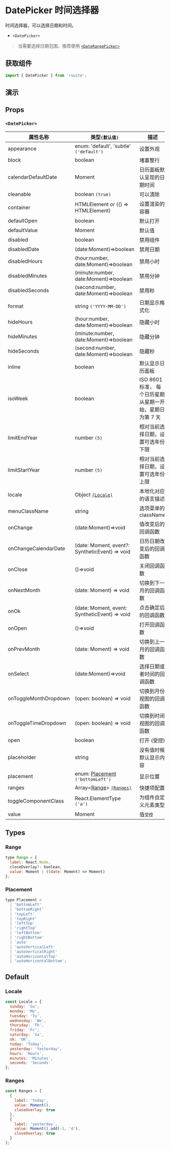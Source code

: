 # DatePicker 时间选择器

时间选择器，可以选择日期和时间。

* `<DatePicker>`

> 当需要选择日期范围，推荐使用 [`<DateRangePicker>`](./date-range-picker)

## 获取组件

```js
import { DatePicker } from 'rsuite';
```

## 演示

<!--{demo}-->

## Props

### `<DatePicker>`

| 属性名称              | 类型`(默认值)`                                 | 描述                                                      |
| --------------------- | ---------------------------------------------- | --------------------------------------------------------- |
| appearance            | enum: 'default', 'subtle' `('default')`        | 设置外观                                                  |
| block                 | boolean                                        | 堵塞整行                                                  |
| calendarDefaultDate   | Moment                                         | 日历面板默认呈现的日期时间                                |
| cleanable             | boolean `(true)`                               | 可以清除                                                  |
| container             | HTMLElement or (() => HTMLElement)             | 设置渲染的容器                                            |
| defaultOpen           | boolean                                        | 默认打开                                                  |
| defaultValue          | Moment                                         | 默认值                                                    |
| disabled              | boolean                                        | 禁用组件                                                  |
| disabledDate          | (date:Moment)=>boolean                         | 禁用日期                                                  |
| disabledHours         | (hour:number, date:Moment)=>boolean            | 禁用小时                                                  |
| disabledMinutes       | (minute:number, date:Moment)=>boolean          | 禁用分钟                                                  |
| disabledSeconds       | (second:number, date:Moment)=>boolean          | 禁用秒                                                    |
| format                | string `('YYYY-MM-DD')`                        | 日期显示格式化                                            |
| hideHours             | (hour:number, date:Moment)=>boolean            | 隐藏小时                                                  |
| hideMinutes           | (minute:number, date:Moment)=>boolean          | 隐藏分钟                                                  |
| hideSeconds           | (second:number, date:Moment)=>boolean          | 隐藏秒                                                    |
| inline                | boolean                                        | 默认显示日历面板                                          |
| isoWeek               | boolean                                        | ISO 8601 标准， 每个日历星期从星期一开始，星期日为第 7 天 |
| limitEndYear          | number `(5)`                                   | 相对当前选择日期，设置可选年份下限                        |
| limitStartYear        | number `(5)`                                   | 相对当前选择日期，设置可选年份上限                        |
| locale                | Object [`(Locale)`](#Locale)                   | 本地化对应的语言描述                                      |
| menuClassName         | string                                         | 选项菜单的 className                                      |
| onChange              | (date:Moment)=>void                            | 值改变后的回调函数                                        |
| onChangeCalendarDate  | (date: Moment, event?: SyntheticEvent) => void | 日历日期改变后的回调函数                                  |
| onClose               | ()=>void                                       | 关闭回调函数                                              |
| onNextMonth           | (date: Moment) => void                         | 切换到下一月的回调函数                                    |
| onOk                  | (date: Moment, event: SyntheticEvent) => void  | 点击确定后的回调函数                                      |
| onOpen                | ()=>void                                       | 打开回调函数                                              |
| onPrevMonth           | (date: Moment) => void                         | 切换到上一月的回调函数                                    |
| onSelect              | (date:Moment)=>void                            | 选择日期或者时间的回调函数                                |
| onToggleMonthDropdown | (open: boolean) => void                        | 切换到月份视图的回调函数                                  |
| onToggleTimeDropdown  | (open: boolean) => void                        | 切换到时间视图的回调函数                                  |
| open                  | boolean                                        | 打开 (受控)                                               |
| placeholder           | string                                         | 没有值时候默认显示内容                                    |
| placement             | enum: [Placement](#Placement) `('bottomLeft')` | 显示位置                                                  |
| ranges                | Array<[Range](#Range)> [`(Ranges)`](#Ranges)   | 快捷项配置                                                |
| toggleComponentClass  | React.ElementType `('a')`                      | 为组件自定义元素类型                                      |
| value                 | Moment                                         | 值`受控`                                                  |

## Types

### Range

```js
type Range = {
  label: React.Node,
  closeOverlay?: boolean,
  value: Moment | ((date: Moment) => Moment)
};
```

### Placement

```js
type Placement =
  | 'bottomLeft'
  | 'bottomRight'
  | 'topLeft'
  | 'topRight'
  | 'leftTop'
  | 'rightTop'
  | 'leftBottom'
  | 'rightBottom'
  | 'auto'
  | 'autoVerticalLeft'
  | 'autoVerticalRight'
  | 'autoHorizontalTop'
  | 'autoHorizontalBottom';
```

## Default

### Locale

```js
const Locale = {
  sunday: 'Su',
  monday: 'Mo',
  tuesday: 'Tu',
  wednesday: 'We',
  thursday: 'Th',
  friday: 'Fr',
  saturday: 'Sa',
  ok: 'OK',
  today: 'Today',
  yesterday: 'Yesterday',
  hours: 'Hours',
  minutes: 'Minutes',
  seconds: 'Seconds'
};
```

### Ranges

```js
const Ranges = [
  {
    label: 'today',
    value: Moment(),
    closeOverlay: true
  },
  {
    label: 'yesterday',
    value: Moment().add(-1, 'd'),
    closeOverlay: true
  }
];
```

